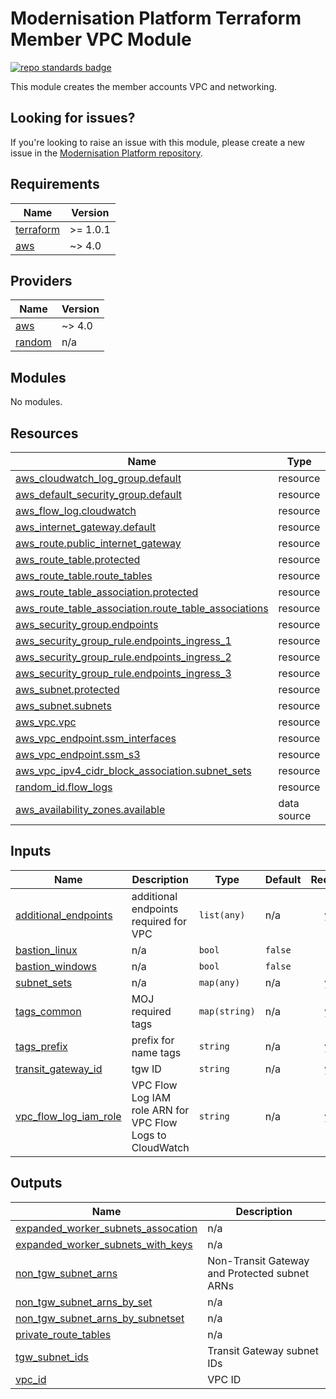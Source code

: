 # Modernisation Platform Terraform Member VPC Module
[![repo standards badge](https://img.shields.io/badge/dynamic/json?color=blue&style=for-the-badge&logo=github&label=MoJ%20Compliant&query=%24.data%5B%3F%28%40.name%20%3D%3D%20%22modernisation-platform-terraform-member-vpc%22%29%5D.status&url=https%3A%2F%2Foperations-engineering-reports.cloud-platform.service.justice.gov.uk%2Fgithub_repositories)](https://operations-engineering-reports.cloud-platform.service.justice.gov.uk/github_repositories#modernisation-platform-terraform-member-vpc "Link to report")

This module creates the member accounts VPC and networking.

## Looking for issues?
If you're looking to raise an issue with this module, please create a new issue in the [Modernisation Platform repository](https://github.com/ministryofjustice/modernisation-platform/issues).

<!-- BEGIN_TF_DOCS -->
## Requirements

| Name | Version |
|------|---------|
| <a name="requirement_terraform"></a> [terraform](#requirement\_terraform) | >= 1.0.1 |
| <a name="requirement_aws"></a> [aws](#requirement\_aws) | ~> 4.0 |

## Providers

| Name | Version |
|------|---------|
| <a name="provider_aws"></a> [aws](#provider\_aws) | ~> 4.0 |
| <a name="provider_random"></a> [random](#provider\_random) | n/a |

## Modules

No modules.

## Resources

| Name | Type |
|------|------|
| [aws_cloudwatch_log_group.default](https://registry.terraform.io/providers/hashicorp/aws/latest/docs/resources/cloudwatch_log_group) | resource |
| [aws_default_security_group.default](https://registry.terraform.io/providers/hashicorp/aws/latest/docs/resources/default_security_group) | resource |
| [aws_flow_log.cloudwatch](https://registry.terraform.io/providers/hashicorp/aws/latest/docs/resources/flow_log) | resource |
| [aws_internet_gateway.default](https://registry.terraform.io/providers/hashicorp/aws/latest/docs/resources/internet_gateway) | resource |
| [aws_route.public_internet_gateway](https://registry.terraform.io/providers/hashicorp/aws/latest/docs/resources/route) | resource |
| [aws_route_table.protected](https://registry.terraform.io/providers/hashicorp/aws/latest/docs/resources/route_table) | resource |
| [aws_route_table.route_tables](https://registry.terraform.io/providers/hashicorp/aws/latest/docs/resources/route_table) | resource |
| [aws_route_table_association.protected](https://registry.terraform.io/providers/hashicorp/aws/latest/docs/resources/route_table_association) | resource |
| [aws_route_table_association.route_table_associations](https://registry.terraform.io/providers/hashicorp/aws/latest/docs/resources/route_table_association) | resource |
| [aws_security_group.endpoints](https://registry.terraform.io/providers/hashicorp/aws/latest/docs/resources/security_group) | resource |
| [aws_security_group_rule.endpoints_ingress_1](https://registry.terraform.io/providers/hashicorp/aws/latest/docs/resources/security_group_rule) | resource |
| [aws_security_group_rule.endpoints_ingress_2](https://registry.terraform.io/providers/hashicorp/aws/latest/docs/resources/security_group_rule) | resource |
| [aws_security_group_rule.endpoints_ingress_3](https://registry.terraform.io/providers/hashicorp/aws/latest/docs/resources/security_group_rule) | resource |
| [aws_subnet.protected](https://registry.terraform.io/providers/hashicorp/aws/latest/docs/resources/subnet) | resource |
| [aws_subnet.subnets](https://registry.terraform.io/providers/hashicorp/aws/latest/docs/resources/subnet) | resource |
| [aws_vpc.vpc](https://registry.terraform.io/providers/hashicorp/aws/latest/docs/resources/vpc) | resource |
| [aws_vpc_endpoint.ssm_interfaces](https://registry.terraform.io/providers/hashicorp/aws/latest/docs/resources/vpc_endpoint) | resource |
| [aws_vpc_endpoint.ssm_s3](https://registry.terraform.io/providers/hashicorp/aws/latest/docs/resources/vpc_endpoint) | resource |
| [aws_vpc_ipv4_cidr_block_association.subnet_sets](https://registry.terraform.io/providers/hashicorp/aws/latest/docs/resources/vpc_ipv4_cidr_block_association) | resource |
| [random_id.flow_logs](https://registry.terraform.io/providers/hashicorp/random/latest/docs/resources/id) | resource |
| [aws_availability_zones.available](https://registry.terraform.io/providers/hashicorp/aws/latest/docs/data-sources/availability_zones) | data source |

## Inputs

| Name | Description | Type | Default | Required |
|------|-------------|------|---------|:--------:|
| <a name="input_additional_endpoints"></a> [additional\_endpoints](#input\_additional\_endpoints) | additional endpoints required for VPC | `list(any)` | n/a | yes |
| <a name="input_bastion_linux"></a> [bastion\_linux](#input\_bastion\_linux) | n/a | `bool` | `false` | no |
| <a name="input_bastion_windows"></a> [bastion\_windows](#input\_bastion\_windows) | n/a | `bool` | `false` | no |
| <a name="input_subnet_sets"></a> [subnet\_sets](#input\_subnet\_sets) | n/a | `map(any)` | n/a | yes |
| <a name="input_tags_common"></a> [tags\_common](#input\_tags\_common) | MOJ required tags | `map(string)` | n/a | yes |
| <a name="input_tags_prefix"></a> [tags\_prefix](#input\_tags\_prefix) | prefix for name tags | `string` | n/a | yes |
| <a name="input_transit_gateway_id"></a> [transit\_gateway\_id](#input\_transit\_gateway\_id) | tgw ID | `string` | n/a | yes |
| <a name="input_vpc_flow_log_iam_role"></a> [vpc\_flow\_log\_iam\_role](#input\_vpc\_flow\_log\_iam\_role) | VPC Flow Log IAM role ARN for VPC Flow Logs to CloudWatch | `string` | n/a | yes |

## Outputs

| Name | Description |
|------|-------------|
| <a name="output_expanded_worker_subnets_assocation"></a> [expanded\_worker\_subnets\_assocation](#output\_expanded\_worker\_subnets\_assocation) | n/a |
| <a name="output_expanded_worker_subnets_with_keys"></a> [expanded\_worker\_subnets\_with\_keys](#output\_expanded\_worker\_subnets\_with\_keys) | n/a |
| <a name="output_non_tgw_subnet_arns"></a> [non\_tgw\_subnet\_arns](#output\_non\_tgw\_subnet\_arns) | Non-Transit Gateway and Protected subnet ARNs |
| <a name="output_non_tgw_subnet_arns_by_set"></a> [non\_tgw\_subnet\_arns\_by\_set](#output\_non\_tgw\_subnet\_arns\_by\_set) | n/a |
| <a name="output_non_tgw_subnet_arns_by_subnetset"></a> [non\_tgw\_subnet\_arns\_by\_subnetset](#output\_non\_tgw\_subnet\_arns\_by\_subnetset) | n/a |
| <a name="output_private_route_tables"></a> [private\_route\_tables](#output\_private\_route\_tables) | n/a |
| <a name="output_tgw_subnet_ids"></a> [tgw\_subnet\_ids](#output\_tgw\_subnet\_ids) | Transit Gateway subnet IDs |
| <a name="output_vpc_id"></a> [vpc\_id](#output\_vpc\_id) | VPC ID |
<!-- END_TF_DOCS -->